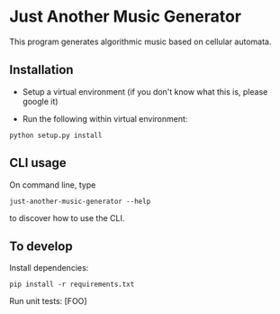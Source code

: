 # Just Another Music Generator

This program generates algorithmic music based on cellular automata.

## Installation
* Setup a virtual environment (if you don't know what this is, please google it)

* Run the following within virtual environment:
```commandline
python setup.py install
```

## CLI usage
On command line, type
```commandline
just-another-music-generator --help
```
to discover how to use the CLI.

## To develop
Install dependencies:

```commandline
pip install -r requirements.txt
```

Run unit tests: [FOO]
